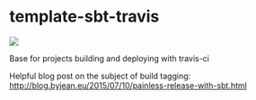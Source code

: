 # template-sbt-travis

![](https://travis-ci.org/jostly/template-sbt-travis.svg?branch=master)

Base for projects building and deploying with travis-ci

Helpful blog post on the subject of build tagging: http://blog.byjean.eu/2015/07/10/painless-release-with-sbt.html

